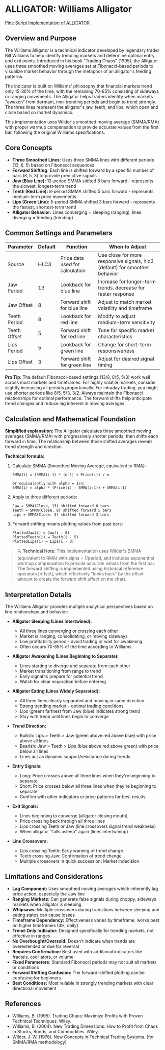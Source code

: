 # ALLIGATOR: Williams Alligator

[Pine Script Implementation of ALLIGATOR](https://github.com/mihakralj/pinescript/blob/main/indicators/dynamics/alligator.pine)

## Overview and Purpose

The Williams Alligator is a technical indicator developed by legendary trader Bill Williams to help identify trending markets and determine optimal entry and exit points. Introduced in his book "Trading Chaos" (1995), the Alligator uses three smoothed moving averages set at Fibonacci-based periods to visualize market behavior through the metaphor of an alligator's feeding patterns.

The indicator is built on Williams' philosophy that financial markets trend only 15-30% of the time, with the remaining 70-85% consisting of sideways or ranging movements. The Alligator helps traders identify when markets "awaken" from dormant, non-trending periods and begin to trend strongly. The three lines represent the alligator's jaw, teeth, and lips, which open and close based on market dynamics.

This implementation uses Wilder's smoothed moving average (SMMA/RMA) with proper warmup compensation to provide accurate values from the first bar, following the original Williams specifications.

## Core Concepts

* **Three Smoothed Lines:** Uses three SMMA lines with different periods (13, 8, 5) based on Fibonacci sequences
* **Forward Shifting:** Each line is shifted forward by a specific number of bars (8, 5, 3) to provide predictive signals
* **Jaw (Blue Line):** 13-period SMMA shifted 8 bars forward - represents the slowest, longest-term trend
* **Teeth (Red Line):** 8-period SMMA shifted 5 bars forward - represents medium-term price movements
* **Lips (Green Line):** 5-period SMMA shifted 3 bars forward - represents the fastest, shortest-term trend
* **Alligator Behavior:** Lines converging = sleeping (ranging), lines diverging = feeding (trending)

## Common Settings and Parameters

| Parameter | Default | Function | When to Adjust |
|-----------|---------|----------|----------------|
| Source | HLC3 | Price data used for calculation | Use close for more responsive signals, hlc3 (default) for smoother behavior |
| Jaw Period | 13 | Lookback for blue line | Increase for longer-term trends, decrease for faster response |
| Jaw Offset | 8 | Forward shift for blue line | Adjust to match market volatility and timeframe |
| Teeth Period | 8 | Lookback for red line | Modify to adjust medium-term sensitivity |
| Teeth Offset | 5 | Forward shift for red line | Tune for specific market characteristics |
| Lips Period | 5 | Lookback for green line | Change for short-term responsiveness |
| Lips Offset | 3 | Forward shift for green line | Adjust for desired signal timing |

**Pro Tip:** The default Fibonacci-based settings (13/8, 8/5, 5/3) work well across most markets and timeframes. For highly volatile markets, consider slightly increasing all periods proportionally. For intraday trading, you might use shorter periods like 8/5, 5/3, 3/2. Always maintain the Fibonacci relationships for optimal performance. The forward shifts help anticipate trend changes and reduce lag inherent in moving averages.

## Calculation and Mathematical Foundation

**Simplified explanation:**
The Alligator calculates three smoothed moving averages (SMMA/RMA) with progressively shorter periods, then shifts each forward in time. The relationship between these shifted averages reveals trend strength and direction.

**Technical formula:**

1. Calculate SMMA (Smoothed Moving Average, equivalent to RMA):
   ```
   SMMA(i) = (SMMA(i-1) * (n-1) + Price(i)) / n
   
   Or equivalently with alpha = 1/n:
   SMMA(i) = alpha * (Price(i) - SMMA(i-1)) + SMMA(i-1)
   ```

2. Apply to three different periods:
   ```
   Jaw = SMMA(Close, 13) shifted forward 8 bars
   Teeth = SMMA(Close, 8) shifted forward 5 bars
   Lips = SMMA(Close, 5) shifted forward 3 bars
   ```

3. Forward shifting means plotting values from past bars:
   ```
   PlottedJaw(i) = Jaw(i - 8)
   PlottedTeeth(i) = Teeth(i - 5)
   PlottedLips(i) = Lips(i - 3)
   ```

> 🔍 **Technical Note:** This implementation uses Wilder's SMMA (equivalent to RMA) with alpha = 1/period, and includes exponential warmup compensation to provide accurate values from the first bar. The forward shifting is implemented using historical reference operators [offset], which effectively "looks back" by the offset amount to create the forward shift effect on the chart.

## Interpretation Details

The Williams Alligator provides multiple analytical perspectives based on line relationships and behavior:

* **Alligator Sleeping (Lines Intertwined):**
  - All three lines converging or crossing each other
  - Market is ranging, consolidating, or moving sideways
  - Low profitability period - avoid trading or wait for awakening
  - Often occurs 70-85% of the time according to Williams

* **Alligator Awakening (Lines Beginning to Separate):**
  - Lines starting to diverge and separate from each other
  - Market transitioning from range to trend
  - Early signal to prepare for potential trend
  - Watch for clear separation before entering

* **Alligator Eating (Lines Widely Separated):**
  - All three lines clearly separated and moving in same direction
  - Strong trending market - optimal trading conditions
  - Lips (green) farthest from Jaw (blue) indicates strong trend
  - Stay with trend until lines begin to converge

* **Trend Direction:**
  - Bullish: Lips > Teeth > Jaw (green above red above blue) with price above all lines
  - Bearish: Jaw > Teeth > Lips (blue above red above green) with price below all lines
  - Lines act as dynamic support/resistance during trends

* **Entry Signals:**
  - Long: Price crosses above all three lines when they're beginning to separate
  - Short: Price crosses below all three lines when they're beginning to separate
  - Confirm with other indicators or price patterns for best results

* **Exit Signals:**
  - Lines beginning to converge (alligator closing mouth)
  - Price crossing back through all three lines
  - Lips crossing Teeth or Jaw (line crossovers signal trend weakness)
  - When alligator "falls asleep" again (lines intertwining)

* **Line Crossovers:**
  - Lips crossing Teeth: Early warning of trend change
  - Teeth crossing Jaw: Confirmation of trend change
  - Multiple crossovers in quick succession: Market indecision

## Limitations and Considerations

* **Lag Component:** Uses smoothed moving averages which inherently lag price action, especially the Jaw line
* **Ranging Markets:** Can generate false signals during choppy, sideways markets when alligator is sleeping
* **Whipsaws:** Multiple crossovers during transitions between sleeping and eating states can cause losses
* **Timeframe Dependency:** Effectiveness varies by timeframe; works best on higher timeframes (4H, daily)
* **Trend-Only Indicator:** Designed specifically for trending markets, not effective in ranges
* **No Overbought/Oversold:** Doesn't indicate when trends are overextended or due for reversal
* **Requires Confirmation:** Best used with additional indicators like fractals, oscillators, or volume
* **Fixed Parameters:** Standard Fibonacci periods may not suit all markets or conditions
* **Forward Shifting Confusion:** The forward-shifted plotting can be confusing for beginners
* **Best Conditions:** Most reliable in strongly trending markets with clear directional movement

## References

* Williams, B. (1995). Trading Chaos: Maximize Profits with Proven Technical Techniques. Wiley.
* Williams, B. (2004). New Trading Dimensions: How to Profit from Chaos in Stocks, Bonds, and Commodities. Wiley.
* Wilder, J. W. (1978). New Concepts in Technical Trading Systems. (for SMMA/RMA methodology)
